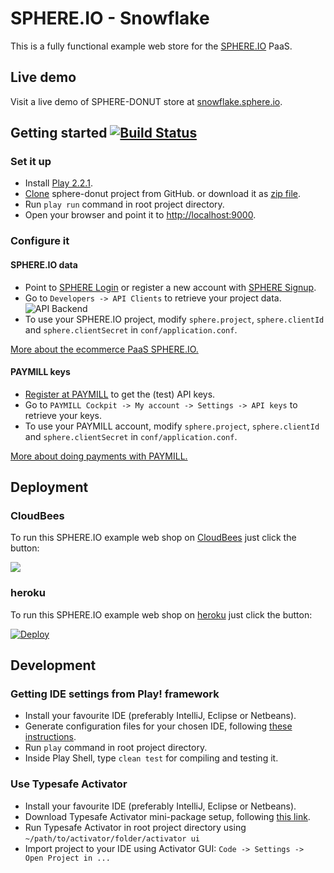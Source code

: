 SPHERE.IO - Snowflake
=====================

This is a fully functional example web store for the [SPHERE.IO](http://sphere.io) PaaS.

## Live demo
Visit a live demo of SPHERE-DONUT store at [snowflake.sphere.io](http://snowflake.sphere.io/).

## Getting started [![Build Status](https://travis-ci.org/commercetools/sphere-snowflake.png)](https://travis-ci.org/commercetools/sphere-snowflake)

### Set it up
- Install [Play 2.2.1](http://www.playframework.com/documentation/2.2.x/Installing).
- [Clone](http://git-scm.com/book/en/Git-Basics-Getting-a-Git-Repository#Cloning-an-Existing-Repository) sphere-donut project from GitHub. or download it as [zip file](https://github.com/commercetools/sphere-snowflake/archive/master.zip).
- Run `play run` command in root project directory.
- Open your browser and point it to [http://localhost:9000](http://localhost:9000).

### Configure it

#### SPHERE.IO data
- Point to [SPHERE Login](https://admin.sphere.io/login) or register a new account with [SPHERE Signup](https://admin.sphere.io/signup).
- Go to `Developers -> API Clients` to retrieve your project data.
![API Backend](https://raw.github.com/commercetools/sphere-donut/master/public/images/mc_api.png)
- To use your SPHERE.IO project, modify `sphere.project`, `sphere.clientId` and `sphere.clientSecret` in `conf/application.conf`.

[More about the ecommerce PaaS SPHERE.IO.](http://sphere.io)

#### PAYMILL keys
- [Register at PAYMILL](https://app.paymill.com/en-gb/auth/register) to get the (test) API keys.
- Go to `PAYMILL Cockpit -> My account -> Settings -> API keys` to retrieve your keys.
- To use your PAYMILL account, modify `sphere.project`, `sphere.clientId` and `sphere.clientSecret` in `conf/application.conf`.

[More about doing payments with PAYMILL.](http://www.paymill.com)

## Deployment

### CloudBees

To run this SPHERE.IO example web shop on [CloudBees](http://cloudbees.com) just click the button:

<a href="https://grandcentral.cloudbees.com/?CB_clickstart=https://raw.github.com/commercetools/sphere-snowflake/master/deploy/cloudbees/clickstart.json"><img src="https://d3ko533tu1ozfq.cloudfront.net/clickstart/deployInstantly.png"/></a>

### heroku

To run this SPHERE.IO example web shop on [heroku](https://www.heroku.com) just click the button:

<a href="https://heroku.com/deploy?template=https://github.com/commercetools/sphere-snowflake"><img src="https://www.herokucdn.com/deploy/button.png" alt="Deploy"></a>

## Development

### Getting IDE settings from Play! framework

- Install your favourite IDE (preferably IntelliJ, Eclipse or Netbeans).
- Generate configuration files for your chosen IDE, following [these instructions](http://www.playframework.com/documentation/2.2.x/IDE).
- Run `play` command in root project directory.
- Inside Play Shell, type `clean test` for compiling and testing it.

### Use Typesafe Activator

- Install your favourite IDE (preferably IntelliJ, Eclipse or Netbeans).
- Download Typesafe Activator mini-package setup, following [this link](https://typesafe.com/platform/getstarted).
- Run Typesafe Activator in root project directory using `~/path/to/activator/folder/activator ui`
- Import project to your IDE using Activator GUI: `Code -> Settings -> Open Project in ...`
